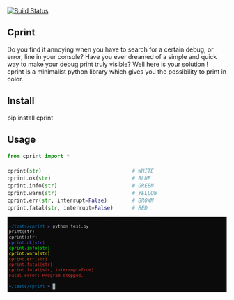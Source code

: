 [![Build Status](https://travis-ci.org/EVasseure/cprint.svg?branch=master)](https://travis-ci.org/EVasseure/cprint)

## Cprint

Do you find it annoying when you have to search for a certain debug, or error, line in your console? Have you ever dreamed of a simple and quick way to make your debug print truly visible? Well here is your solution !  
cprint is a minimalist python library which gives you the possibility to print in color.  

## Install

pip install cprint

## Usage

```python
from cprint import *

cprint(str) 							# WHITE
cprint.ok(str)							# BLUE
cprint.info(str)						# GREEN
cprint.warn(str)						# YELLOW
cprint.err(str, interrupt=False)		# BROWN
cprint.fatal(str, interrupt=False)		# RED
```

![Demo](/img/screen.png)
